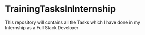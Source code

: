 # TrainingTasksInInternship
This repository will contains all the Tasks which I have done in my Internship as a Full Stack Developer
